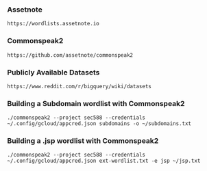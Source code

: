 ### Assetnote
```
https://wordlists.assetnote.io
```

### Commonspeak2
```
https://github.com/assetnote/commonspeak2
```

### Publicly Available Datasets
```
https://www.reddit.com/r/bigquery/wiki/datasets
```

### Building a Subdomain wordlist with Commonspeak2
```
./commonspeak2 --project sec588 --credentials ~/.config/gcloud/appcred.json subdomains -o ~/subdomains.txt
```

### Building a .jsp wordlist with Commonspeak2
```
./commonspeak2 --project sec588 --credentials ~/.config/gcloud/appcred.json ext-wordlist.txt -e jsp ~/jsp.txt
```



